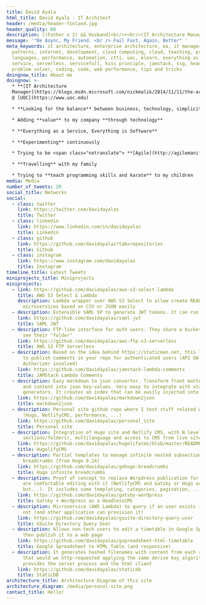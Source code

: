 ```yaml
---
title: David Ayala
html_title: David Ayala - IT Architect
header: /media/header-finland.jpg
header_quality: 60
description: ((Father x 2) && Husband)<br/>+<br/>(IT Architecture Manager @ UOC.edu)
message: '"Be Async, My Friend. <br /> Fail Fast, Again, Better" '
meta_keywords: it architecture, enterprise architecture, ea, it manager, design
  patterns, internet, development, cloud computing, cloud, teaching, programming
  languages, performance, automation, ctti, uoc, elearn, everything as a
  service, serverless, servicefull, kiss principle, jamstack, ssg, headlesscms,
  problem solver, coding, code, web performance, tips and tricks
doingnow_title: About me
doingnow: >-
  * **[IT Architecture
  Manager](https://blogs.msdn.microsoft.com/nickmalik/2014/11/11/the-architecture-manager-the-forgotten-enterprise-architecture-role/)**
  @ [UOC](https://www.uoc.edu)

  * **Looking for the balance** between business, technology, simplicity ([KISS](https://en.m.wikipedia.org/wiki/KISS_principle)) and costs

  * Adding **value** to my company **through technology**

  * **Everything as a Service, Everything is Software**

  * **Experimenting** continuously

  * Trying to be <span class="notranslate"> **[Agile](http://agilemanifesto.org/principles.html)** </span> and <span class="notranslate"> **[Lean Thinking](https://en.m.wikipedia.org/wiki/Lean_thinking)** </span>

  * **Travelling** with my family

  * Trying to **teach programming skills and karate** to my children
media: Media
number_of_tweets: 20
social_title: Networks
social:
  - class: twitter
    link: https://twitter.com/davidayalas
    title: Twitter
  - class: linkedin
    link: https://www.linkedin.com/in/davidayalas
    title: Linkedin
  - class: github
    link: https://github.com/davidayalas?tab=repositories
    title: Github
  - class: instagram
    link: https://www.instagram.com/davidayalas
    title: Instagram
timeline_title: Latest Tweets
miniprojects_title: Miniprojects
miniprojects:
  - link: https://github.com/davidayalas/aws-s3-select-lambda
    title: AWS S3 Select & Lambda
    description: Lambda wrapper over AWS S3 Select to allow create READ
      microservices based on CSV or JSON easily
  - description: Extensible SAML SP to generate JWT tokens. It can run on AWS Lambda
    link: https://github.com/davidayalas/saml-jwt
    title: SAML JWT
  - description: FTP-like interface for auth users. They share a bucket but only can
      see their "folder"
    link: https://github.com/davidayalas/aws-ftp-s3-serverless
    title: AWS S3 FTP Serverless
  - description: Based on the idea behind https://staticman.net, this lambda allow
      to publish comments in your repo for authenticated users (API GW Custom
      Authorizer involved)
    link: https://github.com/davidayalas/jamstack-lambda-comments
    title: JAMStack Lambda Comments
  - description: Easy markdown to json converter. Transform front matter properties
      and content into json key-values. Very easy to integrate with static sites
      generators. It creates an index that can be easily injected into algolia.
    link: https://github.com/davidayalas/markdown2json
    title: markdown2json
  - description: Personal site github repo where I test stuff related with JAMStack
      (Hugo, NetlifyCMS, performance, ...)
    link: https://github.com/davidayalas/personal_site
    title: Personal site
  - description: Integration of Hugo site and Netlify CMS, with N levels (nested
      sections/folders), multilanguage and access to CMS from live site.
    link: https://github.com/davidayalas/hugolifycms/blob/master/README.md
    title: HugolifyCMS
  - description: Partial templates to manage infinite nested subsections in
      breadcrumbs (from Hugo 0.24)
    link: https://github.com/davidayalas/gohugo-breadcrumbs
    title: Hugo infinite breadcrumbs
  - description: Proof of concept to replace Worpdress publication for users that
      are comfortable editing with it (NetlifyCMS and Gatsby or Hugo are better,
      but...). It includes some templating, categories, pagination, ...
    link: https://github.com/davidayalas/gatsby-wordpress
    title: Gatsby + Wordpress as a HeadlessCMS
  - description: Microservice (AWS Lambda) to query if an user exists in GSuite or
      not (and other application can provision it)
    link: https://github.com/davidayalas/gsuite-directory-query-user
    title: GSuite Directory Query User
  - description: Allows non-tech users to edit a timetable in Google Spreadsheet and
      then publish it to a web page
    link: https://github.com/davidayalas/gspreadsheet-html-timetable
    title: Google Spreadsheet to HTML Table (and responsive)
  - description: It generates hashed filenames with content from each row in a CSV
      that would we http-requested applying the same derive key algorithm. It
      provides the server process and the html client
    link: https://github.com/davidayalas/staticdb
    title: StaticDB
architecture_title: Architecture Diagram of this site
architecture_diagram: /media/personal-site.png
contact_title: Hello!
---
```

